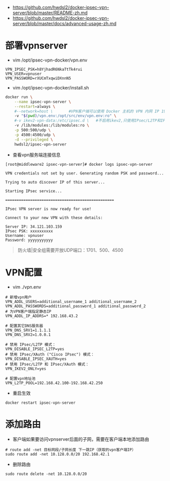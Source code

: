 * https://github.com/hwdsl2/docker-ipsec-vpn-server/blob/master/README-zh.md
* https://github.com/hwdsl2/docker-ipsec-vpn-server/blob/master/docs/advanced-usage-zh.md

# 部署vpnserver
* vim /opt/ipsec-vpn-docker/vpn.env
```
VPN_IPSEC_PSK=h8YjhadR6NkaTtTk4rui
VPN_USER=vpnuser
VPN_PASSWORD=rXUCmTxqwiDXnnN5
```

* vim /opt/ipsec-vpn-docker/install.sh
```sh
docker run \
    --name ipsec-vpn-server \
    --restart=always \
    #--network=host \       #VPN客户端可以使用 Docker 主机的 VPN 内网 IP 192.168.42.1 访问主机上的端口或服务
    -v "$(pwd)/vpn.env:/opt/src/env/vpn.env:ro" \
    #-v ikev2-vpn-data:/etc/ipsec.d \   #不启用ikev2,只使用IPsec/L2TP和IPsec/XAuth (Cisco IPsec)方式连接VPN
    -v /lib/modules:/lib/modules:ro \
    -p 500:500/udp \
    -p 4500:4500/udp \
    -d --privileged \
    hwdsl2/ipsec-vpn-server
```


* 查看vpn服务端连接信息
```
[root@middleware2 ipsec-vpn-server]# docker logs ipsec-vpn-server

VPN credentials not set by user. Generating random PSK and password...

Trying to auto discover IP of this server...

Starting IPsec service...

================================================

IPsec VPN server is now ready for use!

Connect to your new VPN with these details:

Server IP: 34.121.103.159
IPsec PSK: xxxxxxxxxx
Username: vpnuser
Password: yyyyyyyyyyy
```

>防火墙|安全组需要开放UDP端口：1701、500、4500


# VPN配置
* vim ./vpn.env
```
# 新增vpn用户
VPN_ADDL_USERS=additional_username_1 additional_username_2
VPN_ADDL_PASSWORDS=additional_password_1 additional_password_2
# 为VPN客户端指定静态IP
VPN_ADDL_IP_ADDRS=* 192.168.43.2

# 配置其它DNS服务器
VPN_DNS_SRV1=1.1.1.1
VPN_DNS_SRV2=1.0.0.1

# 禁用 IPsec/L2TP 模式：
VPN_DISABLE_IPSEC_L2TP=yes
# 禁用 IPsec/XAuth ("Cisco IPsec") 模式：
VPN_DISABLE_IPSEC_XAUTH=yes
# 禁用 IPsec/L2TP 和 IPsec/XAuth 模式：
VPN_IKEV2_ONLY=yes

# 配置vpn地址池
VPN_L2TP_POOL=192.168.42.100-192.168.42.250
```
* 重启生效
```
docker restart ipsec-vpn-server
```

# 添加路由
* 客户端如果要访问vpnserver后面的子网，需要在客户端本地添加路由
```
# route add -net 目标网段/子网长度 下一跳IP（获取的vpn客户端IP）
sudo route add -net 10.128.0.0/20 192.168.42.1
```
* 删除路由
```
sudo route delete -net 10.128.0.0/20
```